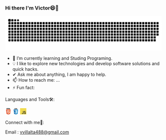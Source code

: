 ### Hi there I'm Victor😄👋

<!--
**VictorManuelVillalta/VictorManuelVillalta** is a ✨ _special_ ✨ repository because its `README.md` (this file) appears on your GitHub profile.

<!--- snake -->
<div align="center">
  <img  src="https://github.com/1999AZZAR/1999AZZAR/blob/readme/resources/img/grid-snake.svg"
       alt="snake" /></a>
</div>

- 🌱 I’m currently learning and Studing Programing.
- 💡 I like to explore new technologies and develop software solutions and quick hacks.
- ✔ Ask me about anything, I am happy to help.
- 📫 How to reach me: ...
- ⚡ Fun fact: 

<summary>
Languages and Tools🛠:
</summary>

<code><img height="20" src="https://raw.githubusercontent.com/github/explore/80688e429a7d4ef2fca1e82350fe8e3517d3494d/topics/html/html.png"></code>
<code><img height="20" src="https://raw.githubusercontent.com/github/explore/80688e429a7d4ef2fca1e82350fe8e3517d3494d/topics/css/css.png"></code>
<code><img height="20" src="https://raw.githubusercontent.com/github/explore/80688e429a7d4ef2fca1e82350fe8e3517d3494d/topics/javascript/javascript.png"></code>

<summary> Connect with me🤝: </summary>  

Email : vvillalta488@gmail.com
